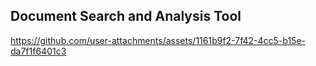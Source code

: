 ## Document Search and Analysis Tool

https://github.com/user-attachments/assets/1161b9f2-7f42-4cc5-b15e-da7f1f6401c3




